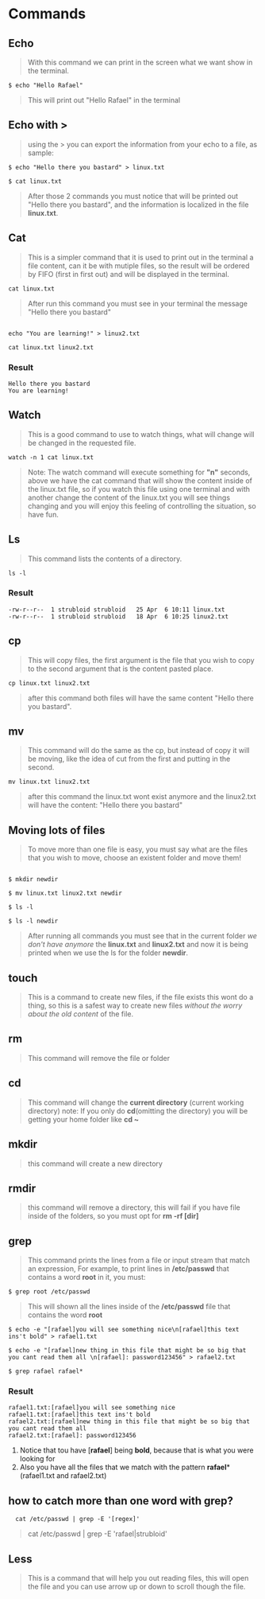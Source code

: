 # Commands

## Echo
> With this command we can print in the screen what we want show in the terminal.

```
$ echo "Hello Rafael"
```
> This will print out "Hello Rafael" in the terminal

## Echo with >
> using the > you can export the information from your echo to a file, as sample:

```
$ echo "Hello there you bastard" > linux.txt

$ cat linux.txt

```
> After those 2 commands you must  notice that will be printed out "Hello there you bastard", and the information is localized in the file **linux.txt**.

## Cat
> This is a simpler command that it is used to print out in the terminal a file content, can it be with mutiple files, so the result will be ordered by FIFO (first in first out) and will be displayed in the terminal.

```
cat linux.txt

``` 
> After run this command you must see in your terminal the message "Hello there you bastard"

```

echo "You are learning!" > linux2.txt

cat linux.txt linux2.txt

``` 
### Result
```
Hello there you bastard
You are learning!
```

## Watch
> This is a good command to use to watch things, what will change will be changed in the requested file.

```
watch -n 1 cat linux.txt

```
> Note: The watch command will execute something for **"n"** seconds, above we have the cat command that will show the content inside of the linux.txt file, so if you watch this file using one terminal and with another change the content of the linux.txt you will see things changing and you will enjoy this feeling of controlling the situation, so have fun.

## Ls 
> This command lists the contents of a directory.

```
ls -l
```
### Result
```
-rw-r--r--  1 strubloid strubloid   25 Apr  6 10:11 linux.txt
-rw-r--r--  1 strubloid strubloid   18 Apr  6 10:25 linux2.txt
```

## cp
> This will copy files, the first argument is the file that you wish to copy to the second argument that is the content pasted place.
```
cp linux.txt linux2.txt
```
> after this command both files will have the same content "Hello there you bastard".

## mv
> This command will do the same as the cp, but instead of copy it will be moving, like the idea of cut from the first and putting in the second.
```
mv linux.txt linux2.txt
```
> after this command the linux.txt wont exist anymore and the linux2.txt will have the content: "Hello there you bastard"

## Moving lots of files
> To move more than one file is easy, you must say what are the files that you wish to move, choose an existent folder and move them!
```

$ mkdir newdir

$ mv linux.txt linux2.txt newdir

$ ls -l

$ ls -l newdir

```
> After running all commands you must see that in the current folder *we don't have anymore* the **linux.txt** and **linux2.txt** and now it is being printed when we use the ls for the folder **newdir**.

## touch 
> This is a command to create new files, if the file exists this wont do a thing, so this is a safest way to create new files *without the worry about the old content* of the file.

## rm
> This command will remove the file or folder

## cd
> This command will change the **current directory** (current working directory)
> note: If you only do **cd**(omitting the directory) you will be getting your home folder like **cd ~**

## mkdir
> this command will create a new directory

## rmdir 
> this command will remove a directory, this will fail if you have file inside of the folders, so you must opt for **rm -rf [dir]**


## grep
> This command prints the lines from a file or input stream that match an expression, For example, to print lines in **/etc/passwd** that contains a word **root** in it, you must:

```
$ grep root /etc/passwd
```
> This will shown all the lines inside of the **/etc/passwd** file that contains the word **root**
```
$ echo -e "[rafael]you will see something nice\n[rafael]this text ins't bold" > rafael1.txt

$ echo -e "[rafael]new thing in this file that might be so big that you cant read them all \n[rafael]: password123456" > rafael2.txt

$ grep rafael rafael*
```
### Result
```
rafael1.txt:[rafael]you will see something nice
rafael1.txt:[rafael]this text ins't bold
rafael2.txt:[rafael]new thing in this file that might be so big that you cant read them all 
rafael2.txt:[rafael]: password123456
```
1. Notice that tou have [**rafael**] being **bold**, because that is what you were looking for
2. Also you have all the files that we match with the pattern **rafael**\* (rafael1.txt and rafael2.txt)

## how to catch more than one word with grep?
```
  cat /etc/passwd | grep -E '[regex]'
```
> cat /etc/passwd | grep -E 'rafael|strubloid'


## Less
> This is a command that will help you out reading files, this will open the file and you can use arrow up or down to scroll though the file.












